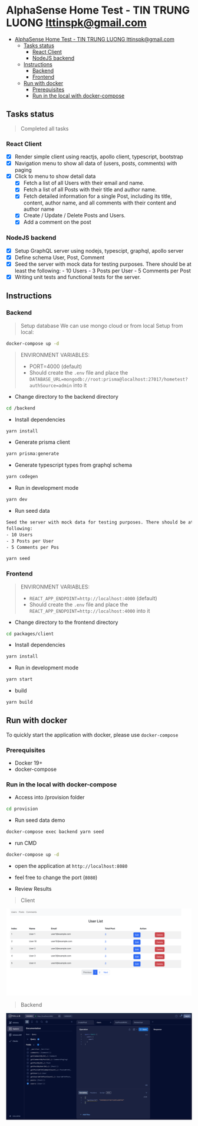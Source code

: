 # AlphaSense Home Test - TIN TRUNG LUONG <lttinspk@gmail.com>

- [AlphaSense Home Test - TIN TRUNG LUONG lttinspk@gmail.com](#alphasense-home-test---tin-trung-luong-lttinspkgmailcom)
  - [Tasks status](#tasks-status)
    - [React Client](#react-client)
    - [NodeJS backend](#nodejs-backend)
  - [Instructions](#instructions)
    - [Backend](#backend)
    - [Frontend](#frontend)
  - [Run with docker](#run-with-docker)
    - [Prerequisites](#prerequisites)
    - [Run in the local with docker-compose](#run-in-the-local-with-docker-compose)

## Tasks status

> Completed all tasks

### React Client

- [x] Render simple client using reactjs, apollo client, typescript, bootstrap
- [x] Navigation menu to show all data of (users, posts, comments) with paging
- [x] Click to menu to show detail data
  - [x] Fetch a list of all Users with their email and name.
  - [x] Fetch a list of all Posts with their title and author name.
  - [x] Fetch detailed information for a single Post, including its title, content, author
name, and all comments with their content and author name
  - [x] Create / Update / Delete Posts and Users.
  - [x] Add a comment on the post

### NodeJS backend

- [x] Setup GraphQL server using nodejs, typescipt, graphql, apollo server
- [x] Define schema User, Post, Comment
- [x] Seed the server with mock data for testing purposes. There should be at least the following:
      - 10 Users
      - 3 Posts per User
      - 5 Comments per Post
- [x] Writing unit tests and functional tests for the server.

## Instructions

### Backend

> Setup database
> We can use mongo cloud or from local
> Setup from local: 

```bash
docker-compose up -d 
```

> ENVIRONMENT VARIABLES:
> - PORT=4000 (default)
> - Should create the `.env` file and place the `DATABASE_URL=mongodb://root:prisma@localhost:27017/hometest?authSource=admin` into it

- Change directory to the backend directory

```bash
cd /backend
```

- Install dependencies

```bash
yarn install
```

- Generate prisma client 
```bash
yarn prisma:generate
```
-  Generate typescript types from graphql schema

```bash
yarn codegen
```
- Run in development mode

```bash
yarn dev
```

- Run seed data 
```bash
Seed the server with mock data for testing purposes. There should be at least the
following:
- 10 Users
- 3 Posts per User
- 5 Comments per Pos
```
```bash
yarn seed
```

### Frontend

> ENVIRONMENT VARIABLES:
>
> - `REACT_APP_ENDPOINT=http://localhost:4000` (default)
> - Should create the `.env` file and place the `REACT_APP_ENDPOINT=http://localhost:4000` into it

- Change directory to the frontend directory

```bash
cd packages/client
```

- Install dependencies

```bash
yarn install
```

- Run in development mode

```bash
yarn start
```

- build

```bash
yarn build
```

## Run with docker

To quickly start the application with docker, please use `docker-compose`

### Prerequisites

- Docker 19+
- docker-compose

### Run in the local with docker-compose

- Access into /provision folder
```bash
cd provision
```
- Run seed data demo
```bash
docker-compose exec backend yarn seed
```
- run CMD

```bash
docker-compose up -d
```

- open the application at `http://localhost:8080`
- feel free to change the port (`8080`)

- Review Results

> Client


![alt text](./images/client.png)

> Backend
> 
![alt text](./images/backend.png)
